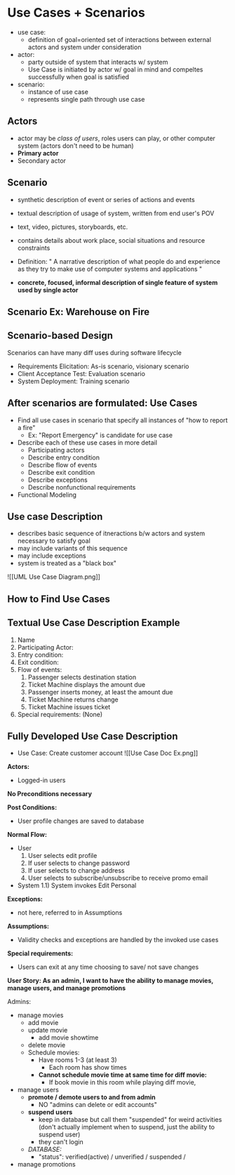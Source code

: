 ```table-of-contents
```
# Use Cases + Scenarios
- use case:
	- definition of goal=oriented set of interactions between external actors and system under consideration
- actor:
	- party outside of system that interacts w/ system
	- Use Case is initiated by actor w/ goal in mind and compeltes successfully when goal is satisfied
- scenario: 
	- instance of use case
	- represents single path through use case

## Actors
- actor may be *class of users*, roles users can play, or other computer system (actors don't need to be human)
- **Primary actor** 
- Secondary actor
## Scenario
- synthetic description of event or series of actions and events
- textual description of usage of system, written from end user's POV
- text, video, pictures, storyboards, etc.
- contains details about work place, social situations and resource constraints

- Definition: " A narrative description of what people do and experience as they try to make use of computer systems and applications "
- **concrete, focused, informal description of single feature of system used by single actor**
## Scenario Ex: Warehouse on Fire

## Scenario-based Design
Scenarios can have many diff uses during software lifecycle
- Requirements Elicitation: As-is scenario, visionary scenario
- Client Acceptance Test: Evaluation scenario
- System Deployment: Training scenario

## After scenarios are formulated: Use Cases
- Find all use cases in scenario that specify all instances of "how to report a fire"
	- Ex: "Report Emergency" is candidate for use case
- Describe each of these use cases in more detail
	- Participating actors
	- Describe entry condition
	- Describe flow of events
	- Describe exit condition
	- Describe exceptions
	- Describe nonfunctional requirements
- Functional Modeling

## Use case Description
- describes basic sequence of itneractions b/w actors and system necessary to satisfy goal
- may include variants of this sequence
- may include exceptions
- system is treated as a "black box"

![[UML Use Case Diagram.png]]

## How to Find Use Cases

## Textual Use Case Description Example
1. Name
2. Participating Actor:
3. Entry condition:
4. Exit condition:
5. Flow of events:
	1. Passenger selects destination station
	2. Ticket Machine displays the amount due
	3. Passenger inserts money, at least the amount due
	4. Ticket Machine returns change
	5. Ticket Machine issues ticket
6. Special requirements: (None)

## Fully Developed Use Case Description
- Use Case: Create customer account
![[Use Case Doc Ex.png]]

**Actors:**
- Logged-in users

**No Preconditions necessary**

**Post Conditions:**
- User profile changes are saved to database

**Normal Flow:** 
- User
	1. User selects edit profile
	2. If user selects to change password
	3. If user selects to change address
	4. User selects to subscribe/unsubscribe to receive promo email
- System
	1.1) System invokes Edit Personal

**Exceptions:**
- not here, referred to in Assumptions

**Assumptions:**
- Validity checks and exceptions are handled by the invoked use cases

**Special requirements:**
- Users can exit at any time choosing to save/ not save changes




**User Story: As an admin, I want to have the ability to manage movies, manage users, and manage promotions**

Admins:
- manage movies
	- add movie
	- update movie
		- add movie showtime
	- delete movie
	- Schedule movies:
		- Have rooms 1-3 (at least 3)
			- Each room has show times
		- **Cannot schedule movie time at same time for diff movie:**
			- If book movie in this room while playing diff movie, 
- manage users
	- **promote / demote users to and from admin**
		- NO "admins can delete or edit accounts"
	- **suspend users**
		- keep in database but call them "suspended" for weird activities (don't actually implement when to suspend, just the ability to suspend user)
		- they can't login
	- *DATABASE:*
		- "status": verified(active) / unverified / suspended /
- manage promotions

